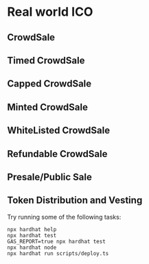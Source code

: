 # Real world ICO

## CrowdSale
## Timed CrowdSale
## Capped CrowdSale
## Minted CrowdSale
## WhiteListed CrowdSale
## Refundable CrowdSale
## Presale/Public Sale

## Token Distribution and Vesting



Try running some of the following tasks:

```shell
npx hardhat help
npx hardhat test
GAS_REPORT=true npx hardhat test
npx hardhat node
npx hardhat run scripts/deploy.ts
```
